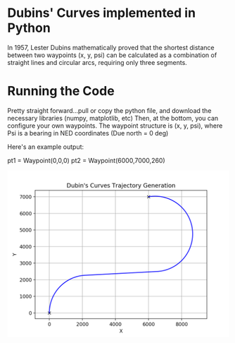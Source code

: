 # Dubins' Curves implemented in Python

In 1957, Lester Dubins mathematically proved that the shortest distance between two waypoints (x, y, psi) can be calculated as a combination of straight lines and circular arcs, requiring only three segments.

# Running the Code

Pretty straight forward...pull or copy the python file, and download the necessary libraries (numpy, matplotlib, etc)
Then, at the bottom, you can configure your own waypoints. The waypoint structure is (x, y, psi), where Psi is a bearing in NED coordinates (Due north = 0 deg)


Here's an example output:
  
  pt1 = Waypoint(0,0,0)
  pt2 = Waypoint(6000,7000,260)

![Dubins Curve](https://github.com/fgabbert/dubins_py/blob/master/dubins_example.png)
